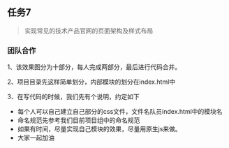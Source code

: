 ## 任务7

> 实现常见的技术产品官网的页面架构及样式布局

### 团队合作

1、该效果图分为十部分，每人完成两部分，最后进行代码合并。

2、项目目录先这样简单划分，内部模块的划分在index.html中

3、在写代码的时候，我们先有个说明，约定如下

* 每个人可以自己建立自己部分的css文件，文件名队员index.html中的模块名
* 命名规范先参考我们目前项目组中的命名规范
* 如果有时间，尽量实现自己模块的效果，尽量用原生js来做。
* 大家一起加油
